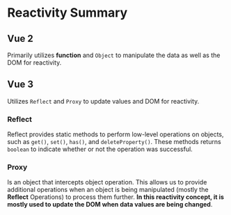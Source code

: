 # Reactivity Summary

## Vue 2

Primarily utilizes **function** and `Object` to manipulate the data as well as the DOM for reactivity.

## Vue 3

Utilizes `Reflect` and `Proxy` to update values and DOM for reactivity.

### Reflect

Reflect provides static methods to perform low-level operations on objects, such as `get()`, `set()`, `has()`, and `deleteProperty()`. These methods returns `boolean` to indicate whether or not the operation was successful.

### Proxy

Is an object that intercepts object operation. This allows us to provide additional operations when an object is being manipulated (mostly the **Reflect** Operations) to process them further. **In this reactivity concept, it is mostly used to update the DOM when data values are being changed**.